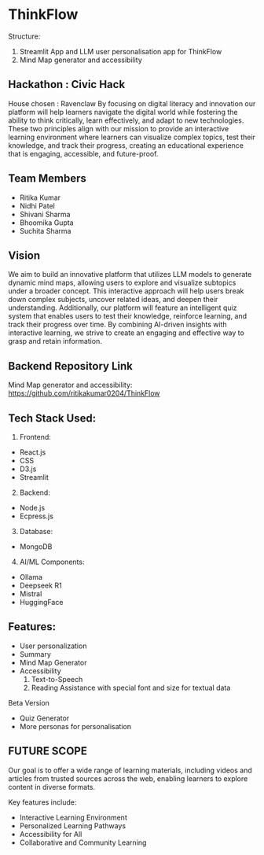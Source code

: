 # ThinkFlow

Structure:
1. Streamlit App and LLM user personalisation app for ThinkFlow
2. Mind Map generator and accessibility

## Hackathon : Civic Hack 
House chosen : Ravenclaw
By focusing on digital literacy and innovation our platform will help learners navigate the digital world while fostering the ability to think critically, learn effectively, and adapt to new technologies. These two principles align with our mission to provide an interactive learning environment where learners can visualize complex topics, test their knowledge, and track their progress, creating an educational experience that is engaging, accessible, and future-proof.

## Team Members
- Ritika Kumar
- Nidhi Patel
- Shivani Sharma
- Bhoomika Gupta
- Suchita Sharma

## Vision
We aim to build an innovative platform that utilizes LLM models to generate dynamic mind maps, allowing users to explore and visualize subtopics under a broader concept. This interactive approach will help users break down complex subjects, uncover related ideas, and deepen their understanding. 
Additionally, our platform will feature an intelligent quiz system that enables users to test their knowledge, reinforce learning, and track their progress over time. By combining AI-driven insights with interactive learning, we strive to create an engaging and effective way to grasp and retain information.

## Backend Repository Link

Mind Map generator and accessibility: https://github.com/ritikakumar0204/ThinkFlow

## Tech Stack Used:

1. Frontend:
  - React.js 
  - CSS 
  - D3.js
  - Streamlit
2. Backend:
  - Node.js
  - Ecpress.js
3. Database:
  - MongoDB
4. AI/ML Components:
  - Ollama
  - Deepseek R1
  - Mistral
  - HuggingFace

## Features:
- User personalization
- Summary
- Mind Map Generator
- Accessibility
    1. Text-to-Speech
    2. Reading Assistance with special font and size for textual data

Beta Version
- Quiz Generator
- More personas for personalisation

## FUTURE SCOPE
 Our goal is to offer a wide range of learning materials, including videos and articles from trusted sources across the web, enabling learners to explore content in diverse formats.

Key features include:
- Interactive Learning Environment
- Personalized Learning Pathways
- Accessibility for All
- Collaborative and Community Learning

